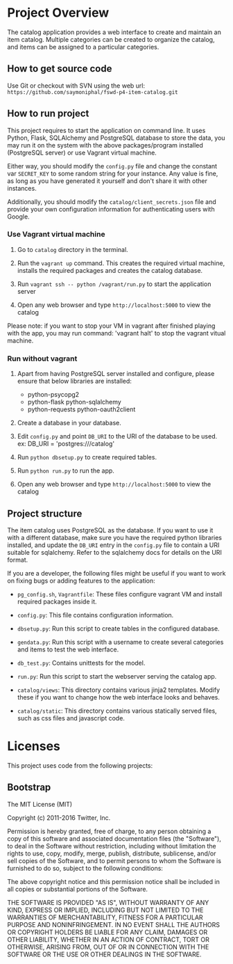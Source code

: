 # Project Overview

The catalog application provides a web interface to create and maintain an
item catalog.  Multiple categories can be created to organize the
catalog, and items can be assigned to a particular categories.

## How to get source code

Use Git or checkout with SVN using the web url:
`https://github.com/saymoniphal/fswd-p4-item-catalog.git`

## How to run project

This project requires to start the application on command line. It uses Python,
Flask, SQLAlchemy and PostgreSQL database to store the
data, you may run it on the system with the above packages/program installed
(PostgreSQL server) or use Vagrant virtual machine.

Either way, you should modify the `config.py` file and change the constant var 
`SECRET_KEY` to some random string for your instance.  Any value is
fine, as long as you have generated it yourself and don't share it
with other instances.

Additionally, you should modify the `catalog/client_secrets.json` file
and provide your own configuration information for authenticating
users with Google.

### Use Vagrant virtual machine

1. Go to `catalog` directory in the terminal.

2. Run the `vagrant up` command.  This creates the required virtual
   machine, installs the required packages and creates the catalog
   database.

3. Run `vagrant ssh -- python /vagrant/run.py` to start the
   application server

4. Open any web browser and type `http://localhost:5000` to view the
   catalog

Please note: if you want to stop your VM in vagrant after finished playing with
the app, you may run command: 'vagrant halt' to stop the vagrant vitual machine.

### Run without vagrant

1. Apart from having PostgreSQL server installed and configure, please ensure
that below libraries are installed:

    * python-psycopg2
    * python-flask python-sqlalchemy
    * python-requests python-oauth2client

2. Create a database in your database.

3. Edit `config.py` and point `DB_URI` to the URI of the database to be used.
ex:
    DB_URI = 'postgres:///catalog'

4. Run `python dbsetup.py` to create required tables.

5. Run `python run.py` to run the app.

6. Open any web browser and type `http://localhost:5000` to view the
   catalog

## Project structure

The item catalog uses PostgreSQL as the database.  If you want to use
it with a different database, make sure you have the required python
libraries installed, and update the `DB_URI` entry in the `config.py`
file to contain a URI suitable for sqlalchemy.  Refer to the
sqlalchemy docs for details on the URI format.

If you are a developer, the following files might be useful if you
want to work on fixing bugs or adding features to the application:

- `pg_config.sh`, `Vagrantfile`: These files configure vagrant VM and
  install required packages inside it.

- `config.py`: This file contains configuration information.

- `dbsetup.py`: Run this script to create tables in the configured
  database.

- `gendata.py`: Run this script with a username to create several
  categories and items to test the web interface.

- `db_test.py`: Contains unittests for the model.

- `run.py`: Run this script to start the webserver serving the catalog
  app.

- `catalog/views`: This directory contains various jinja2 templates.
  Modify these if you want to change how the web interface looks and
  behaves.

- `catalog/static`: This directory contains various statically served
  files, such as css files and javascript code.

# Licenses

This project uses code from the following projects:

## Bootstrap

The MIT License (MIT)

Copyright (c) 2011-2016 Twitter, Inc.

Permission is hereby granted, free of charge, to any person obtaining
a copy of this software and associated documentation files (the
"Software"), to deal in the Software without restriction, including
without limitation the rights to use, copy, modify, merge, publish,
distribute, sublicense, and/or sell copies of the Software, and to
permit persons to whom the Software is furnished to do so, subject to
the following conditions:

The above copyright notice and this permission notice shall be
included in all copies or substantial portions of the Software.

THE SOFTWARE IS PROVIDED "AS IS", WITHOUT WARRANTY OF ANY KIND,
EXPRESS OR IMPLIED, INCLUDING BUT NOT LIMITED TO THE WARRANTIES OF
MERCHANTABILITY, FITNESS FOR A PARTICULAR PURPOSE AND
NONINFRINGEMENT. IN NO EVENT SHALL THE AUTHORS OR COPYRIGHT HOLDERS BE
LIABLE FOR ANY CLAIM, DAMAGES OR OTHER LIABILITY, WHETHER IN AN ACTION
OF CONTRACT, TORT OR OTHERWISE, ARISING FROM, OUT OF OR IN CONNECTION
WITH THE SOFTWARE OR THE USE OR OTHER DEALINGS IN THE SOFTWARE.
